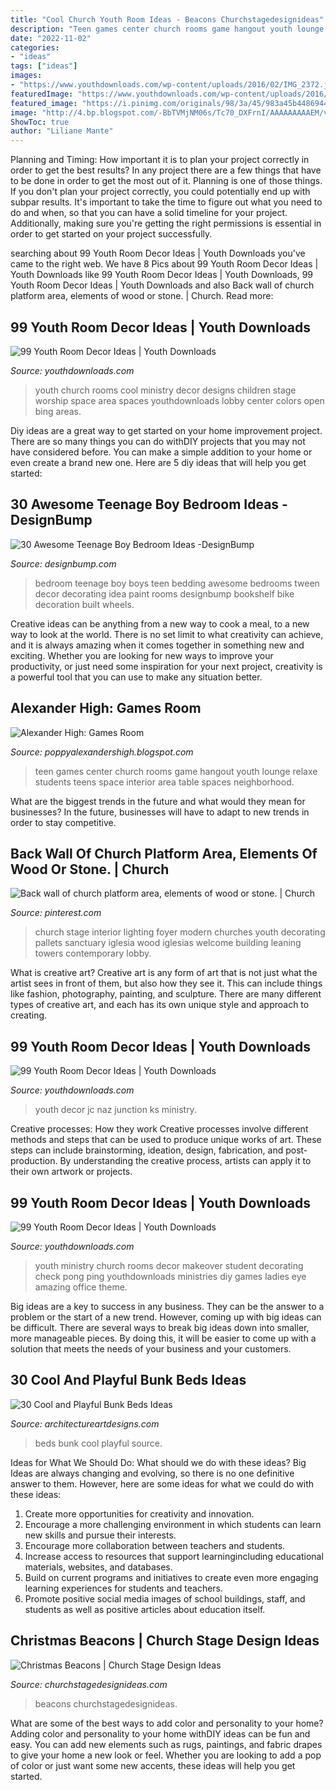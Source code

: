 ```yaml
---
title: "Cool Church Youth Room Ideas - Beacons Churchstagedesignideas"
description: "Teen games center church rooms game hangout youth lounge relaxe students teens space interior area table spaces neighborhood"
date: "2022-11-02"
categories:
- "ideas"
tags: ["ideas"]
images:
- "https://www.youthdownloads.com/wp-content/uploads/2016/02/IMG_2372.jpg"
featuredImage: "https://www.youthdownloads.com/wp-content/uploads/2016/02/Graybrooke_youth_room_-012.jpg"
featured_image: "https://i.pinimg.com/originals/98/3a/45/983a45b448694438f77179de7a3f1a55.jpg"
image: "http://4.bp.blogspot.com/-BbTVMjNM06s/Tc70_DXFrnI/AAAAAAAAAEM/vi4aVsVuBgI/s1600/teen_center.jpg"
ShowToc: true
author: "Liliane Mante"
---
```



Planning and Timing: How important it is to plan your project correctly in order to get the best results?
In any project there are a few things that have to be done in order to get the most out of it. Planning is one of those things. If you don't plan your project correctly, you could potentially end up with subpar results. It's important to take the time to figure out what you need to do and when, so that you can have a solid timeline for your project. Additionally, making sure you're getting the right permissions is essential in order to get started on your project successfully.

	

		
searching about 99 Youth Room Decor Ideas | Youth Downloads you've came to the right web. We have 8 Pics about 99 Youth Room Decor Ideas | Youth Downloads like 99 Youth Room Decor Ideas | Youth Downloads, 99 Youth Room Decor Ideas | Youth Downloads and also Back wall of church platform area, elements of wood or stone. | Church. Read more:
		
    
## 99 Youth Room Decor Ideas | Youth Downloads

<img loading=lazy src="https://www.youthdownloads.com/wp-content/uploads/2016/02/Graybrooke_youth_room_-012.jpg" onerror="this.onerror=null;this.src='https://tse2.mm.bing.net/th?id=OIP.4lDdjea_uK5Eab5VIb9twQHaE8&amp;pid=15.1';" alt="99 Youth Room Decor Ideas | Youth Downloads">

_Source: youthdownloads.com_

>youth church rooms cool ministry decor designs children stage worship space area spaces youthdownloads lobby center colors open bing areas. 

	

Diy ideas are a great way to get started on your home improvement project. There are so many things you can do withDIY projects that you may not have considered before. You can make a simple addition to your home or even create a brand new one. Here are 5 diy ideas that will help you get started:

    
## 30 Awesome Teenage Boy Bedroom Ideas -DesignBump

<img loading=lazy src="https://designbump.com/wp-content/uploads/2014/10/teenage-boys-bedroom-ideas-008.jpg" onerror="this.onerror=null;this.src='https://tse2.mm.bing.net/th?id=OIP.VEpksur-u2tCvLKklQLGtgAAAA&amp;pid=15.1';" alt="30 Awesome Teenage Boy Bedroom Ideas -DesignBump">

_Source: designbump.com_

>bedroom teenage boy boys teen bedding awesome bedrooms tween decor decorating idea paint rooms designbump bookshelf bike decoration built wheels. 

	

Creative ideas can be anything from a new way to cook a meal, to a new way to look at the world. There is no set limit to what creativity can achieve, and it is always amazing when it comes together in something new and exciting. Whether you are looking for new ways to improve your productivity, or just need some inspiration for your next project, creativity is a powerful tool that you can use to make any situation better.

    
## Alexander High: Games Room

<img loading=lazy src="http://4.bp.blogspot.com/-BbTVMjNM06s/Tc70_DXFrnI/AAAAAAAAAEM/vi4aVsVuBgI/s1600/teen_center.jpg" onerror="this.onerror=null;this.src='https://tse2.mm.bing.net/th?id=OIP.9Fb2PuTizK7bFf5Je5nYJgHaF7&amp;pid=15.1';" alt="Alexander High: Games Room">

_Source: poppyalexandershigh.blogspot.com_

>teen games center church rooms game hangout youth lounge relaxe students teens space interior area table spaces neighborhood. 

	

What are the biggest trends in the future and what would they mean for businesses?
In the future, businesses will have to adapt to new trends in order to stay competitive.

    
## Back Wall Of Church Platform Area, Elements Of Wood Or Stone. | Church

<img loading=lazy src="https://i.pinimg.com/originals/98/3a/45/983a45b448694438f77179de7a3f1a55.jpg" onerror="this.onerror=null;this.src='https://tse4.mm.bing.net/th?id=OIP.iD-WsPZN2cKjjLSd71CYrgHaFj&amp;pid=15.1';" alt="Back wall of church platform area, elements of wood or stone. | Church">

_Source: pinterest.com_

>church stage interior lighting foyer modern churches youth decorating pallets sanctuary iglesia wood iglesias welcome building leaning towers contemporary lobby. 

	

What is creative art?
Creative art is any form of art that is not just what the artist sees in front of them, but also how they see it. This can include things like fashion, photography, painting, and sculpture. There are many different types of creative art, and each has its own unique style and approach to creating.

    
## 99 Youth Room Decor Ideas | Youth Downloads

<img loading=lazy src="https://www.youthdownloads.com/wp-content/uploads/2016/02/IMG_0002.jpg" onerror="this.onerror=null;this.src='https://tse1.mm.bing.net/th?id=OIP.Ot3YAEqRVVoX8xsABq7V9AHaFj&amp;pid=15.1';" alt="99 Youth Room Decor Ideas | Youth Downloads">

_Source: youthdownloads.com_

>youth decor jc naz junction ks ministry. 

	

Creative processes: How they work
Creative processes involve different methods and steps that can be used to produce unique works of art. These steps can include brainstorming, ideation, design, fabrication, and post-production. By understanding the creative process, artists can apply it to their own artwork or projects.

    
## 99 Youth Room Decor Ideas | Youth Downloads

<img loading=lazy src="https://www.youthdownloads.com/wp-content/uploads/2016/02/IMG_2372.jpg" onerror="this.onerror=null;this.src='https://tse4.mm.bing.net/th?id=OIP.yFJEhXPeCHSOkVNH2bY5HwHaE7&amp;pid=15.1';" alt="99 Youth Room Decor Ideas | Youth Downloads">

_Source: youthdownloads.com_

>youth ministry church rooms decor makeover student decorating check pong ping youthdownloads ministries diy games ladies eye amazing office theme. 

	

Big ideas are a key to success in any business. They can be the answer to a problem or the start of a new trend. However, coming up with big ideas can be difficult. There are several ways to break big ideas down into smaller, more manageable pieces. By doing this, it will be easier to come up with a solution that meets the needs of your business and your customers.

    
## 30 Cool And Playful Bunk Beds Ideas

<img loading=lazy src="https://www.architectureartdesigns.com/wp-content/uploads/2013/06/11-630x483.png" onerror="this.onerror=null;this.src='https://tse3.mm.bing.net/th?id=OIP.rg6iITlmwzrTiy1TYCE_PAHaFr&amp;pid=15.1';" alt="30 Cool and Playful Bunk Beds Ideas">

_Source: architectureartdesigns.com_

>beds bunk cool playful source. 

	

Ideas for What We Should Do: What should we do with these ideas?
Big Ideas are always changing and evolving, so there is no one definitive answer to them. However, here are some ideas for what we could do with these ideas: 
1. Create more opportunities for creativity and innovation. 
2. Encourage a more challenging environment in which students can learn new skills and pursue their interests. 
3. Encourage more collaboration between teachers and students. 
4. Increase access to resources that support learningincluding educational materials, websites, and databases. 
5. Build on current programs and initiatives to create even more engaging learning experiences for students and teachers. 
6. Promote positive social media images of school buildings, staff, and students as well as positive articles about education itself.

    
## Christmas Beacons | Church Stage Design Ideas

<img loading=lazy src="http://churchstagedesignideas.com/wp-content/uploads/2015/09/Christmas-Beacons-Stage-Design.jpg" onerror="this.onerror=null;this.src='https://tse2.mm.bing.net/th?id=OIP.zMGICKWgpeszTEs6ka5q1gHaDh&amp;pid=15.1';" alt="Christmas Beacons | Church Stage Design Ideas">

_Source: churchstagedesignideas.com_

>beacons churchstagedesignideas. 

	

What are some of the best ways to add color and personality to your home?
Adding color and personality to your home withDIY ideas can be fun and easy. You can add new elements such as rugs, paintings, and fabric drapes to give your home a new look or feel. Whether you are looking to add a pop of color or just want some new accents, these ideas will help you get started.

